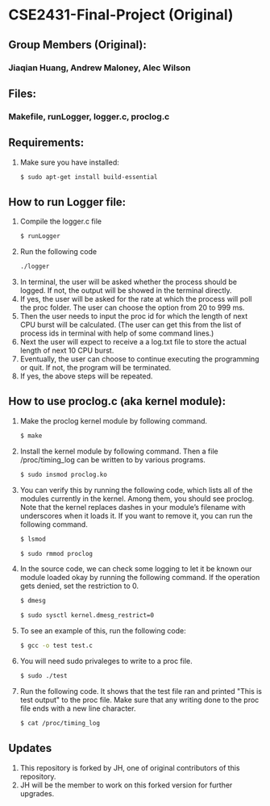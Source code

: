# CSE2431-Final-Project (Original)

## Group Members (Original):
### Jiaqian Huang, Andrew Maloney, Alec Wilson

## Files:
### Makefile, runLogger, logger.c, proclog.c

## Requirements:
1. Make sure you have installed:
	```sh
	$ sudo apt-get install build-essential
	```
      
## How to run Logger file:
1. Compile the logger.c file
   ```sh
   $ runLogger
   ``` 
2. Run the following code
   ```sh
   ./logger
   ```
3. In terminal, the user will be asked whether the process should be logged. If not, the output will be showed in the terminal directly.
4. If yes, the user will be asked for the rate at which the process will poll the proc folder. The user can choose the option from 20 to 999 ms.
5. Then the user needs to input the proc id for which the length of next CPU burst will be calculated. (The user can get this from the list of process ids in terminal with help of some command lines.)
6. Next the user will expect to receive a a log.txt file to store the actual length of next 10 CPU burst.
7. Eventually, the user can choose to continue executing the programming or quit. If not, the program will be terminated.
8. If yes, the above steps will be repeated.  

## How to use proclog.c (aka kernel module):
1. Make the proclog kernel module by following command.
   ```sh
   $ make
   ```
2. Install the kernel module by following command. Then a file /proc/timing_log can be written to by various programs.
   ```sh
   $ sudo insmod proclog.ko
   ```
3. You can verify this by running the following code, which lists all of the modules currently in the kernel. Among them, you should see proclog. Note that the kernel replaces dashes in your module’s filename with underscores when it loads it. If you want to remove it, you can run the following command. 
   ```sh
   $ lsmod
   ```
   ```sh
   $ sudo rmmod proclog
   ```
4. In the source code, we can check some logging to let it be known our module loaded okay by running the following command. If the operation gets denied, set the restriction to 0.  
   ```sh
   $ dmesg 
   ```
   ```sh
   $ sudo sysctl kernel.dmesg_restrict=0
   ```
5. To see an example of this, run the following code:
   ```sh
   $ gcc -o test test.c
   ```
6. You will need sudo privaleges to write to a proc file.
   ```sh
   $ sudo ./test
   ``` 
7. Run the following code. It shows that the test file ran and printed "This is test output" to the proc file. Make sure that any writing done to the proc file ends with a new line character.
   ```sh
   $ cat /proc/timing_log
   ```

## Updates
1. This repository is forked by JH, one of original contributors of this repository.
2. JH will be the member to work on this forked version for further upgrades. 
   

